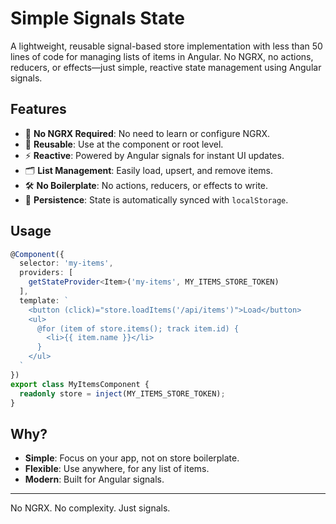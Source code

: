# Simple Signals State

A lightweight, reusable signal-based store implementation with less than 50 lines of code for managing lists of items in Angular. 
No NGRX, no actions, reducers, or effects—just simple, reactive state management using Angular signals.

## Features

- 🚀 **No NGRX Required**: No need to learn or configure NGRX.
- 🧩 **Reusable**: Use at the component or root level.
- ⚡ **Reactive**: Powered by Angular signals for instant UI updates.
- 🗂️ **List Management**: Easily load, upsert, and remove items.
- 🛠️ **No Boilerplate**: No actions, reducers, or effects to write.
- 💾 **Persistence**: State is automatically synced with `localStorage`.

## Usage


   ```typescript
   @Component({
     selector: 'my-items',
     providers: [
       getStateProvider<Item>('my-items', MY_ITEMS_STORE_TOKEN)
     ],
     template: `
       <button (click)="store.loadItems('/api/items')">Load</button>
       <ul>
         @for (item of store.items(); track item.id) {
           <li>{{ item.name }}</li>
         }
       </ul>
     `
   })
   export class MyItemsComponent {
     readonly store = inject(MY_ITEMS_STORE_TOKEN);
   }
   ```

## Why?

- **Simple**: Focus on your app, not on store boilerplate.
- **Flexible**: Use anywhere, for any list of items.
- **Modern**: Built for Angular signals.

---

No NGRX. No complexity. Just signals.
